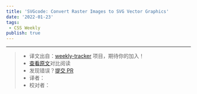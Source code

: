 ```yaml
---
title: 'SVGcode: Convert Raster Images to SVG Vector Graphics'
date: '2022-01-23'
tags:
 - CSS Weekly
publish: true
---
```




---
> * 译文出自：[weekly-tracker](https://github.com/FEDarling/weekly-tracker) 项目，期待你的加入！
> * [查看原文](https://web.dev/svgcode/?utm_source=CSS-Weekly&utm_campaign=Issue-486&utm_medium=web)对比阅读
> * 发现错误？[提交 PR](https://github.com/FEDarling/weekly-tracker/blob/main/weeklys/css_weekly/486/SVGcode.md)
> * 译者：
> * 校对者：